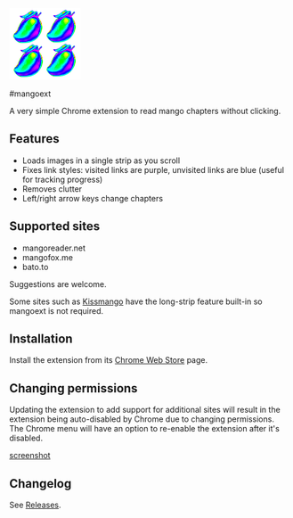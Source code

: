 ![icon](https://raw.githubusercontent.com/slikts/mangoext/master/src/icon128.png)

#mangoext

A very simple Chrome extension to read mango chapters without clicking.

## Features

 * Loads images in a single strip as you scroll
 * Fixes link styles: visited links are purple, unvisited links are blue
   (useful for tracking progress)
 * Removes clutter
 * Left/right arrow keys change chapters

## Supported sites

 * mangoreader.net
 * mangofox.me
 * bato.to

Suggestions are welcome.

Some sites such as [Kissmango](http://kissmanga.com/) have the long-strip
feature built-in so mangoext is not required.

## Installation

Install the extension from its [Chrome Web Store](https://goo.gl/7kXexb) page.

## Changing permissions

Updating the extension to add support for additional sites will result in
the extension being auto-disabled by Chrome due to changing permissions.
The Chrome menu will have an option to re-enable the extension after it's disabled.

[screenshot](https://developer.chrome.com/static/images/perms-hw2-disabled.png)

## Changelog

See [Releases](https://github.com/slikts/mangoext/releases).
